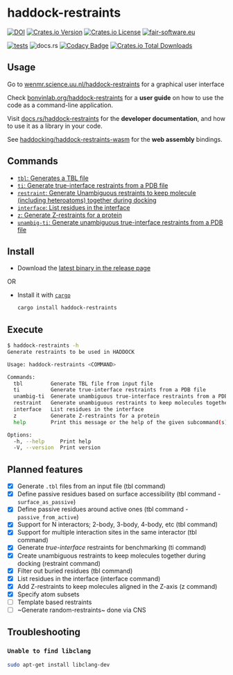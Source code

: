 # haddock-restraints

[![DOI](https://zenodo.org/badge/DOI/10.5281/zenodo.13362093.svg)](https://doi.org/10.5281/zenodo.13362093)
[![Crates.io Version](https://img.shields.io/crates/v/haddock-restraints)](https://crates.io/crates/haddock-restraints)
[![Crates.io License](https://img.shields.io/crates/l/haddock-restraints)](https://crates.io/crates/haddock-restraints)
[![fair-software.eu](https://img.shields.io/badge/fair--software.eu-%E2%97%8F%20%20%E2%97%8F%20%20%E2%97%8F%20%20%E2%97%8F%20%20%E2%97%8F-green)](https://fair-software.eu)

[![tests](https://github.com/haddocking/haddock-restraints/actions/workflows/test.yml/badge.svg)](https://github.com/haddocking/haddock-restraints/actions/workflows/test.yml)
![docs.rs](https://img.shields.io/docsrs/haddock-restraints)
[![Codacy Badge](https://app.codacy.com/project/badge/Grade/cc008f968e394457ae63650cccfd27da)](https://app.codacy.com/gh/haddocking/haddock-restraints/dashboard?utm_source=gh&utm_medium=referral&utm_content=&utm_campaign=Badge_grade)
[![Crates.io Total Downloads](https://img.shields.io/crates/d/haddock-restraints)](https://crates.io/crates/haddock-restraints)

## Usage

Go to [wenmr.science.uu.nl/haddock-restraints](https://wenmr.science.uu.nl/haddock-restraints) for a graphical user interface

Check [bonvinlab.org/haddock-restraints](https://bonvinlab.org/haddock-restraints) for a **user guide** on how to use the code as a command-line application.

Visit [docs.rs/haddock-restraints](https://docs.rs/haddock-restraints) for the **developer documentation**, and how to use it as a library in your code.

See [haddocking/haddock-restraints-wasm](https://github.com/haddocking/haddock-restraints-wasm) for the **web assembly** bindings.


## Commands

- [`tbl`: Generates a TBL file](https://www.bonvinlab.org/haddock-restraints/tbl.html)
- [`ti`: Generate true-interface restraints from a PDB file](https://www.bonvinlab.org/haddock-restraints/ti.html)
- [`restraint`: Generate Unambiguous restraints to keep molecule (including heteroatoms) together during docking](https://www.bonvinlab.org/haddock-restraints/restraint.html)
- [`interface`: List residues in the interface](https://www.bonvinlab.org/haddock-restraints/interface.html)
- [`z`: Generate Z-restraints for a protein](https://www.bonvinlab.org/haddock-restraints/z.html)
- [`unambig-ti`: Generate unambiguous true-interface restraints from a PDB file](https://www.bonvinlab.org/haddock-restraints/unambig-ti.html)

## Install

- Download the [latest binary in the release page](https://github.com/haddocking/haddock-restraints/releases/latest)

OR

- Install it with [`cargo`](https://www.rust-lang.org/tools/install)

  ```bash
  cargo install haddock-restraints
  ```

## Execute

```bash
$ haddock-restraints -h
Generate restraints to be used in HADDOCK

Usage: haddock-restraints <COMMAND>

Commands:
  tbl         Generate TBL file from input file
  ti          Generate true-interface restraints from a PDB file
  unambig-ti  Generate unambiguous true-interface restraints from a PDB file
  restraint   Generate unambiguous restraints to keep molecules together during docking
  interface   List residues in the interface
  z           Generate Z-restraints for a protein
  help        Print this message or the help of the given subcommand(s)

Options:
  -h, --help     Print help
  -V, --version  Print version
```

## Planned features

- [x] Generate `.tbl` files from an input file (tbl command)
- [x] Define passive residues based on surface accessibility (tbl command - `surface_as_passive`)
- [x] Define passive residues around active ones (tbl command - `passive_from_active`)
- [x] Support for N interactors; 2-body, 3-body, 4-body, etc (tbl command)
- [x] Support for multiple interaction sites in the same interactor (tbl command)
- [x] Generate _true-interface_ restraints for benchmarking (ti command)
- [x] Create unambiguous restraints to keep molecules together during docking (restraint command)
- [x] Filter out buried residues (tbl command)
- [x] List residues in the interface (interface command)
- [x] Add Z-restraints to keep molecules aligned in the Z-axis (z command)
- [x] Specify atom subsets
- [ ] Template based restraints
- [ ] ~Generate random-restraints~ done via CNS

## Troubleshooting

### `Unable to find libclang`

```bash
sudo apt-get install libclang-dev
```

